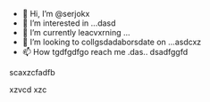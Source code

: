 - 👋 Hi, I’m @serjokx
- 👀 I’m interested in ...dasd
- 🌱 I’m currently leacvxrning ...
- 💞️ I’m looking to collgsdadaborsdate on ...asdcxz
- 📫 How tgdfgdfgo reach me .das..
dsadfggfd
<!---asxczczcgfd
serjokx/sedfgdfgrjokx is a ✨ special ✨ repositxsxsxasxcxory because ijts `README.md` (this file) appears on your GitHub profile.
You can click the Previfffffffew link to take a look at your changes.
--->scaxzcfadfb
xzvcd
xzc
